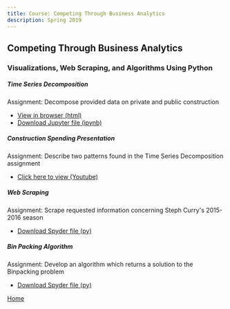 ```yaml
---
title: Course: Competing Through Business Analytics
description: Spring 2019
---
```


## Competing Through Business Analytics
### Visualizations, Web Scraping, and Algorithms Using Python

##### Time Series Decomposition
Assignment: Decompose provided data on private and public construction
- [View in browser (html)](M3Graphing.html)
- [Download Jupyter file (ipynb)](M3Graphing.ipynb)

##### Construction Spending Presentation
Assignment: Describe two patterns found in the Time Series Decomposition assignment
- [Click here to view (Youtube)](https://www.youtube.com/watch?v=ySC1Y_YXDC4)

##### Web Scraping 
Assignment: Scrape requested information concerning Steph Curry's 2015-2016 season
- [Download Spyder file (py)](json_scrape.py)

##### Bin Packing Algorithm
Assignment: Develop an algorithm which returns a solution to the Binpacking problem
- [Download Spyder file (py)](binpacking.py)

[Home](https://cherylngo.github.io/)
